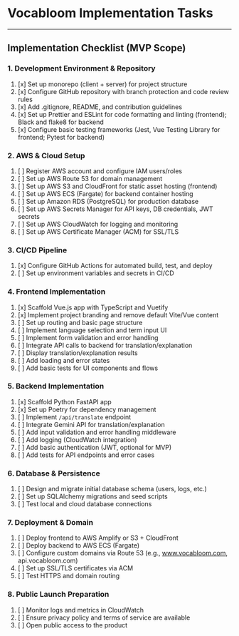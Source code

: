 # Vocabloom Implementation Tasks

---

## Implementation Checklist (MVP Scope)

### 1. Development Environment & Repository
1. [x] Set up monorepo (client + server) for project structure
2. [x] Configure GitHub repository with branch protection and code review rules
3. [x] Add .gitignore, README, and contribution guidelines
4. [x] Set up Prettier and ESLint for code formatting and linting (frontend); Black and flake8 for backend
5. [x] Configure basic testing frameworks (Jest, Vue Testing Library for frontend; Pytest for backend)

### 2. AWS & Cloud Setup
1. [ ] Register AWS account and configure IAM users/roles
2. [ ] Set up AWS Route 53 for domain management
3. [ ] Set up AWS S3 and CloudFront for static asset hosting (frontend)
4. [ ] Set up AWS ECS (Fargate) for backend container hosting
5. [ ] Set up Amazon RDS (PostgreSQL) for production database
6. [ ] Set up AWS Secrets Manager for API keys, DB credentials, JWT secrets
7. [ ] Set up AWS CloudWatch for logging and monitoring
8. [ ] Set up AWS Certificate Manager (ACM) for SSL/TLS

### 3. CI/CD Pipeline
1. [x] Configure GitHub Actions for automated build, test, and deploy
2. [ ] Set up environment variables and secrets in CI/CD

### 4. Frontend Implementation
1. [x] Scaffold Vue.js app with TypeScript and Vuetify
2. [x] Implement project branding and remove default Vite/Vue content
3. [ ] Set up routing and basic page structure
4. [ ] Implement language selection and term input UI
5. [ ] Implement form validation and error handling
6. [ ] Integrate API calls to backend for translation/explanation
7. [ ] Display translation/explanation results
8. [ ] Add loading and error states
9. [ ] Add basic tests for UI components and flows

### 5. Backend Implementation
1. [x] Scaffold Python FastAPI app
2. [x] Set up Poetry for dependency management
3. [ ] Implement `/api/translate` endpoint
4. [ ] Integrate Gemini API for translation/explanation
5. [ ] Add input validation and error handling middleware
6. [ ] Add logging (CloudWatch integration)
7. [ ] Add basic authentication (JWT, optional for MVP)
8. [ ] Add tests for API endpoints and error cases

### 6. Database & Persistence
1. [ ] Design and migrate initial database schema (users, logs, etc.)
2. [ ] Set up SQLAlchemy migrations and seed scripts
3. [ ] Test local and cloud database connections

### 7. Deployment & Domain
1. [ ] Deploy frontend to AWS Amplify or S3 + CloudFront
2. [ ] Deploy backend to AWS ECS (Fargate)
3. [ ] Configure custom domains via Route 53 (e.g., www.vocabloom.com, api.vocabloom.com)
4. [ ] Set up SSL/TLS certificates via ACM
5. [ ] Test HTTPS and domain routing

### 8. Public Launch Preparation
1. [ ] Monitor logs and metrics in CloudWatch
2. [ ] Ensure privacy policy and terms of service are available
3. [ ] Open public access to the product
